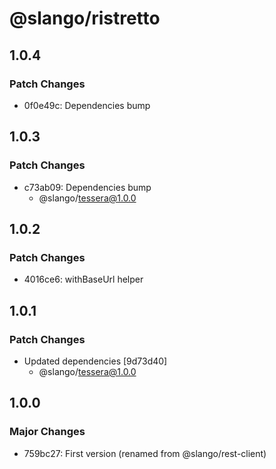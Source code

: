 # @slango/ristretto

## 1.0.4

### Patch Changes

- 0f0e49c: Dependencies bump

## 1.0.3

### Patch Changes

- c73ab09: Dependencies bump
  - @slango/tessera@1.0.0

## 1.0.2

### Patch Changes

- 4016ce6: withBaseUrl helper

## 1.0.1

### Patch Changes

- Updated dependencies [9d73d40]
  - @slango/tessera@1.0.0

## 1.0.0

### Major Changes

- 759bc27: First version (renamed from @slango/rest-client)
